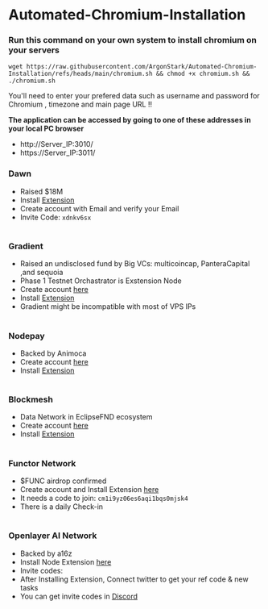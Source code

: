 # Automated-Chromium-Installation

### Run this command on your own system to install chromium on your servers 
``` 
wget https://raw.githubusercontent.com/ArgonStark/Automated-Chromium-Installation/refs/heads/main/chromium.sh && chmod +x chromium.sh && ./chromium.sh 
```
You'll need to enter your prefered data such as username and password for Chromium , timezone and main page URL !! 

**The application can be accessed by going to one of these addresses in your local PC browser**
* http://Server_IP:3010/
* https://Server_IP:3011/


### Dawn
* Raised $18M
* Install [Extension](https://chromewebstore.google.com/detail/dawn-validator-chrome-ext/fpdkjdnhkakefebpekbdhillbhonfjjp)
* Create account with Email and verify your Email
* Invite Code: `xdnkv6sx`

#

### Gradient
* Raised an undisclosed fund by Big VCs: multicoincap, PanteraCapital ,and sequoia
* Phase 1 Testnet Orchastrator is Exstension Node
* Create account [here](https://app.gradient.network/signup?code=BHHWEE)
* Install [Extension](https://chromewebstore.google.com/detail/gradient-sentry-node/caacbgbklghmpodbdafajbgdnegacfmo)
* Gradient might be incompatible with most of VPS IPs

#

### Nodepay
* Backed by Animoca
* Create account [here](https://app.nodepay.ai/register?ref=gKEk2oUMptJrYO8)
* Install [Extension](https://chromewebstore.google.com/detail/nodepay-extension/lgmpfmgeabnnlemejacfljbmonaomfmm)

#

### Blockmesh
* Data Network in EclipseFND ecosystem
* Create account [here](https://app.blockmesh.xyz/register?invite_code=e0af8150-f715-4b0c-b19b-de6c07b8f413)
* Install [Extension](https://chromewebstore.google.com/detail/blockmesh-network/obfhoiefijlolgdmphcekifedagnkfjp)

#

### Functor Network
* $FUNC airdrop confirmed
* Create account and Install Extension [here](https://node.securitylabs.xyz/?from=extension&type=signin&referralCode=cm2g5rytz03fot61bc6yi4j0x)
* It needs a code to join: `cm1i9yz06es6aqi1bqs0mjsk4`
* There is a daily Check-in

#


#

### Openlayer AI Network
* Backed by a16z
* Install Node Extension [here](https://openlayer.tech)
* Invite codes:
* After Installing Extension, Connect twitter to get your ref code & new tasks
* You can get invite codes in [Discord](https://discord.gg/openlayer)

#

